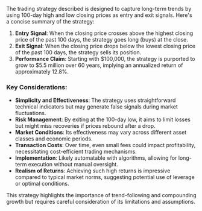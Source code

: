 The trading strategy described is designed to capture long-term trends by using 100-day high and low closing prices as entry and exit signals. Here's a concise summary of the strategy:

1. **Entry Signal**: When the closing price crosses above the highest closing price of the past 100 days, the strategy goes long (buys) at the close.
2. **Exit Signal**: When the closing price drops below the lowest closing price of the past 100 days, the strategy sells its position.
3. **Performance Claim**: Starting with $100,000, the strategy is purported to grow to $5.5 million over 60 years, implying an annualized return of approximately 12.8%.

### Key Considerations:
- **Simplicity and Effectiveness**: The strategy uses straightforward technical indicators but may generate false signals during market fluctuations.
- **Risk Management**: By exiting at the 100-day low, it aims to limit losses but might miss recoveries if prices rebound after a drop.
- **Market Conditions**: Its effectiveness may vary across different asset classes and economic periods.
- **Transaction Costs**: Over time, even small fees could impact profitability, necessitating cost-efficient trading mechanisms.
- **Implementation**: Likely automatable with algorithms, allowing for long-term execution without manual oversight.
- **Realism of Returns**: Achieving such high returns is impressive compared to typical market norms, suggesting potential use of leverage or optimal conditions.

This strategy highlights the importance of trend-following and compounding growth but requires careful consideration of its limitations and assumptions.
